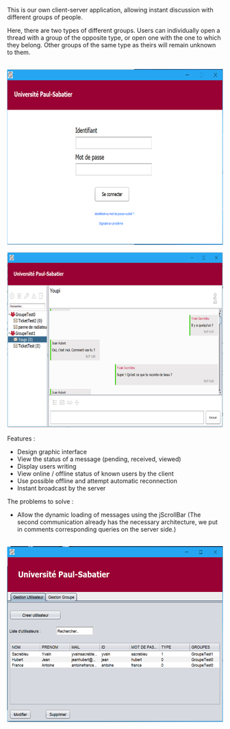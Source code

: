 This is our own client-server application, allowing instant discussion with different groups of people.

Here, there are two types of different groups. Users can individually open a thread with a group of the opposite type, or open one with the one to which they belong. Other groups of the same type as theirs will remain unknown to them.

<p align="center">
  <br />
  <img width="600" height="410" src="Screenshots/Capture0.PNG">
</p>

<p align="center">
  <img width="600" height="410" src="Screenshots/Capture1.PNG">
    <br />
</p>

Features :

  - Design graphic interface
  - View the status of a message (pending, received, viewed)
  - Display users writing
  - View online / offline status of known users by the client
  - Use possible offline and attempt automatic reconnection
  - Instant broadcast by the server

The problems to solve :

  - Allow the dynamic loading of messages using the jScrollBar (The second communication already has the necessary architecture, we put in comments corresponding queries on the server side.)

 
 
<p align="center">
    <br />
  <img width="600" height="410" src="Screenshots/Capture2.PNG">
</p>
